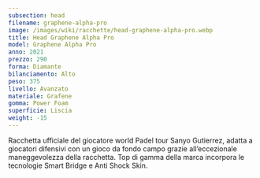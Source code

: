 ```yaml
---
subsection: head
filename: graphene-alpha-pro
image: /images/wiki/racchette/head-graphene-alpha-pro.webp
title: Head Graphene Alpha Pro
model: Graphene Alpha Pro
anno: 2021
prezzo: 290
forma: Diamante
bilanciamento: Alto
peso: 375
livello: Avanzato
materiale: Grafene
gomma: Power Foam
superficie: Liscia
weight: -15
---
```

Racchetta ufficiale del giocatore world Padel tour Sanyo Gutierrez, adatta a giocatori difensivi con un gioco da fondo campo grazie all’eccezionale maneggevolezza della racchetta. Top di gamma della marca incorpora le tecnologie Smart Bridge e Anti Shock Skin.